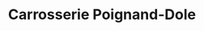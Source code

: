 ---
title: "Carrosserie Poignand-Dole"
url: /besancon/carrosserie-poignand-dole/
shop: réparation de voitures
---